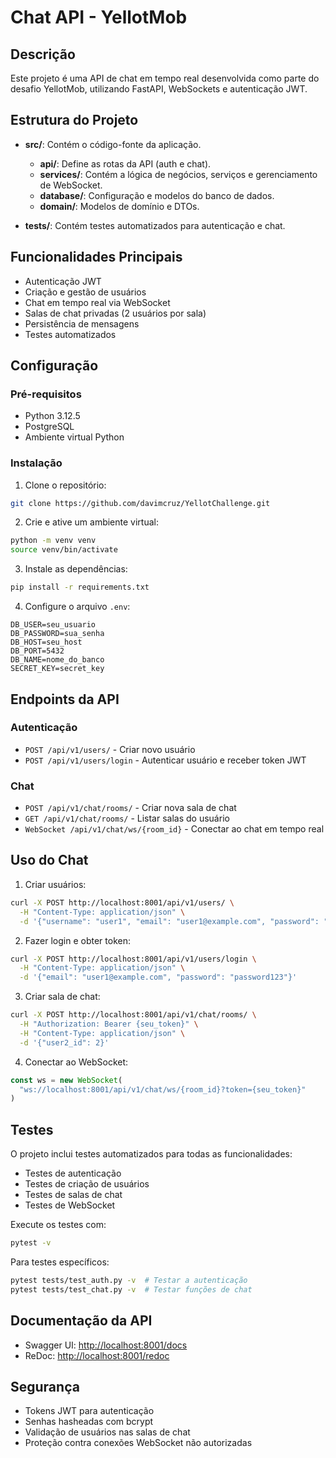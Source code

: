 # Chat API - YellotMob

## Descrição

Este projeto é uma API de chat em tempo real desenvolvida como parte do desafio YellotMob, utilizando FastAPI, WebSockets e autenticação JWT.

## Estrutura do Projeto

- **src/**: Contém o código-fonte da aplicação.

  - **api/**: Define as rotas da API (auth e chat).
  - **services/**: Contém a lógica de negócios, serviços e gerenciamento de WebSocket.
  - **database/**: Configuração e modelos do banco de dados.
  - **domain/**: Modelos de domínio e DTOs.

- **tests/**: Contém testes automatizados para autenticação e chat.

## Funcionalidades Principais

- Autenticação JWT
- Criação e gestão de usuários
- Chat em tempo real via WebSocket
- Salas de chat privadas (2 usuários por sala)
- Persistência de mensagens
- Testes automatizados

## Configuração

### Pré-requisitos

- Python 3.12.5
- PostgreSQL
- Ambiente virtual Python

### Instalação

1. Clone o repositório:

```bash
git clone https://github.com/davimcruz/YellotChallenge.git
```

2. Crie e ative um ambiente virtual:

```bash
python -m venv venv
source venv/bin/activate
```

3. Instale as dependências:

```bash
pip install -r requirements.txt
```

4. Configure o arquivo `.env`:

```plaintext
DB_USER=seu_usuario
DB_PASSWORD=sua_senha
DB_HOST=seu_host
DB_PORT=5432
DB_NAME=nome_do_banco
SECRET_KEY=secret_key
```

## Endpoints da API

### Autenticação

- `POST /api/v1/users/` - Criar novo usuário
- `POST /api/v1/users/login` - Autenticar usuário e receber token JWT

### Chat

- `POST /api/v1/chat/rooms/` - Criar nova sala de chat
- `GET /api/v1/chat/rooms/` - Listar salas do usuário
- `WebSocket /api/v1/chat/ws/{room_id}` - Conectar ao chat em tempo real

## Uso do Chat

1. Criar usuários:

```bash
curl -X POST http://localhost:8001/api/v1/users/ \
  -H "Content-Type: application/json" \
  -d '{"username": "user1", "email": "user1@example.com", "password": "password123"}'
```

2. Fazer login e obter token:

```bash
curl -X POST http://localhost:8001/api/v1/users/login \
  -H "Content-Type: application/json" \
  -d '{"email": "user1@example.com", "password": "password123"}'
```

3. Criar sala de chat:

```bash
curl -X POST http://localhost:8001/api/v1/chat/rooms/ \
  -H "Authorization: Bearer {seu_token}" \
  -H "Content-Type: application/json" \
  -d '{"user2_id": 2}'
```

4. Conectar ao WebSocket:

```javascript
const ws = new WebSocket(
  "ws://localhost:8001/api/v1/chat/ws/{room_id}?token={seu_token}"
)
```

## Testes

O projeto inclui testes automatizados para todas as funcionalidades:

- Testes de autenticação
- Testes de criação de usuários
- Testes de salas de chat
- Testes de WebSocket

Execute os testes com:

```bash
pytest -v
```

Para testes específicos:

```bash
pytest tests/test_auth.py -v  # Testar a autenticação
pytest tests/test_chat.py -v  # Testar funções de chat
```

## Documentação da API

- Swagger UI: [http://localhost:8001/docs](http://localhost:8001/docs)
- ReDoc: [http://localhost:8001/redoc](http://localhost:8001/redoc)

## Segurança

- Tokens JWT para autenticação
- Senhas hasheadas com bcrypt
- Validação de usuários nas salas de chat
- Proteção contra conexões WebSocket não autorizadas
